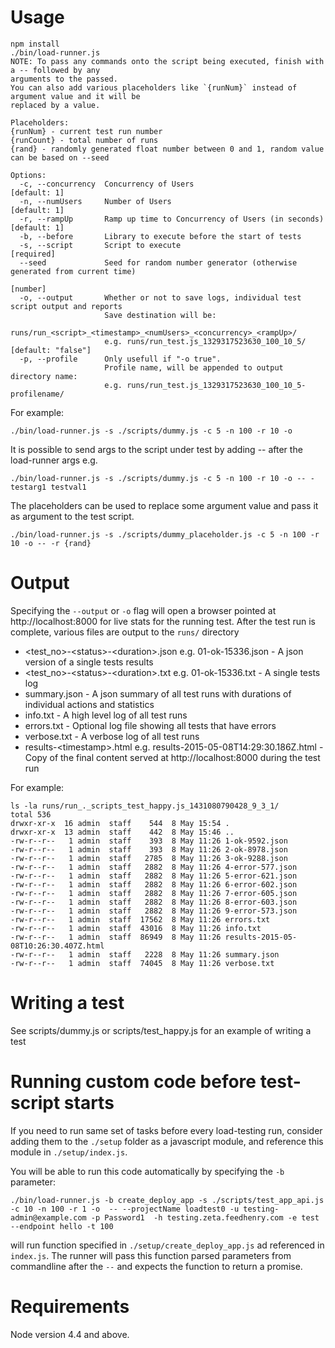 # Usage

```
npm install
./bin/load-runner.js
NOTE: To pass any commands onto the script being executed, finish with a -- followed by any
arguments to the passed.
You can also add various placeholders like `{runNum}` instead of argument value and it will be
replaced by a value.

Placeholders:
{runNum} - current test run number
{runCount} - total number of runs
{rand} - randomly generated float number between 0 and 1, random value can be based on --seed

Options:
  -c, --concurrency  Concurrency of Users                                               [default: 1]
  -n, --numUsers     Number of Users                                                    [default: 1]
  -r, --rampUp       Ramp up time to Concurrency of Users (in seconds)                  [default: 1]
  -b, --before       Library to execute before the start of tests
  -s, --script       Script to execute                                                    [required]
  --seed             Seed for random number generator (otherwise generated from current time)
                                                                                            [number]
  -o, --output       Whether or not to save logs, individual test script output and reports
                     Save destination will be:
                     runs/run_<script>_<timestamp>_<numUsers>_<concurrency>_<rampUp>/
                     e.g. runs/run_test.js_1329317523630_100_10_5/                [default: "false"]
  -p, --profile      Only usefull if "-o true".
                     Profile name, will be appended to output directory name:
                     e.g. runs/run_test.js_1329317523630_100_10_5-profilename/
```

For example:

```
./bin/load-runner.js -s ./scripts/dummy.js -c 5 -n 100 -r 10 -o
```

It is possible to send args to the script under test by adding -- after the load-runner args e.g.

```
./bin/load-runner.js -s ./scripts/dummy.js -c 5 -n 100 -r 10 -o -- -testarg1 testval1
```

The placeholders can be used to replace some argument value and pass it as argument to the test script.

```
./bin/load-runner.js -s ./scripts/dummy_placeholder.js -c 5 -n 100 -r 10 -o -- -r {rand}
```


# Output

Specifying the `--output` or `-o`  flag will open a browser pointed at http://localhost:8000 for live stats for the running test.
After the test run is complete, various files are output to the `runs/` directory

* &lt;test_no&gt;-&lt;status&gt;-&lt;duration&gt;.json e.g. 01-ok-15336.json - A json version of a single tests results
* &lt;test_no&gt;-&lt;status&gt;-&lt;duration&gt;.txt e.g. 01-ok-15336.txt - A single tests log
* summary.json - A json summary of all test runs with durations of individual actions and statistics
* info.txt - A high level log of all test runs
* errors.txt - Optional log file showing all tests that have errors
* verbose.txt - A verbose log of all test runs
* results-&lt;timestamp&gt;.html e.g. results-2015-05-08T14:29:30.186Z.html - Copy of the final content served at http://localhost:8000 during the test run

For example:

```
ls -la runs/run_._scripts_test_happy.js_1431080790428_9_3_1/
total 536
drwxr-xr-x  16 admin  staff    544  8 May 15:54 .
drwxr-xr-x  13 admin  staff    442  8 May 15:46 ..
-rw-r--r--   1 admin  staff    393  8 May 11:26 1-ok-9592.json
-rw-r--r--   1 admin  staff    393  8 May 11:26 2-ok-8978.json
-rw-r--r--   1 admin  staff   2785  8 May 11:26 3-ok-9288.json
-rw-r--r--   1 admin  staff   2882  8 May 11:26 4-error-577.json
-rw-r--r--   1 admin  staff   2882  8 May 11:26 5-error-621.json
-rw-r--r--   1 admin  staff   2882  8 May 11:26 6-error-602.json
-rw-r--r--   1 admin  staff   2882  8 May 11:26 7-error-605.json
-rw-r--r--   1 admin  staff   2882  8 May 11:26 8-error-603.json
-rw-r--r--   1 admin  staff   2882  8 May 11:26 9-error-573.json
-rw-r--r--   1 admin  staff  17562  8 May 11:26 errors.txt
-rw-r--r--   1 admin  staff  43016  8 May 11:26 info.txt
-rw-r--r--   1 admin  staff  86949  8 May 11:26 results-2015-05-08T10:26:30.407Z.html
-rw-r--r--   1 admin  staff   2228  8 May 11:26 summary.json
-rw-r--r--   1 admin  staff  74045  8 May 11:26 verbose.txt
```

# Writing a test

See scripts/dummy.js or scripts/test_happy.js for an example of writing a test

# Running custom code before test-script starts

If you need to run same set of tasks before every load-testing run,
consider adding them to the `./setup` folder as a javascript module, and
reference this module in `./setup/index.js`.

You will be able to run this code automatically by specifying the `-b` parameter:

```
./bin/load-runner.js -b create_deploy_app -s ./scripts/test_app_api.js -c 10 -n 100 -r 1 -o  -- --projectName loadtest0 -u testing-admin@example.com -p Password1  -h testing.zeta.feedhenry.com -e test --endpoint hello -t 100
```

will run function specified in `./setup/create_deploy_app.js` ad referenced in `index.js`.
The runner will pass this function parsed parameters from commandline after the `--` and expects
the function to return a promise.

# Requirements

Node version 4.4 and above.
